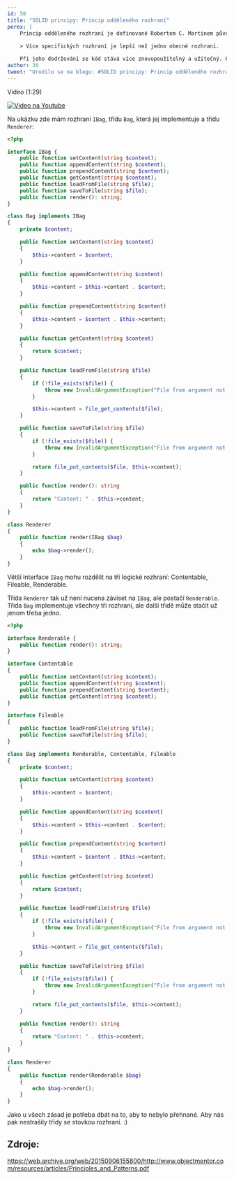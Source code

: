 ```yaml
---
id: 50
title: "SOLID principy: Princip odděleného rozhraní"
perex: |
    Princip odděleného rozhraní je definované Robertem C. Martinem původně pro Xerox a říká:
    
    > Více specifických rozhraní je lepší než jedno obecné rozhraní.

    Při jeho dodržování se kód stává více znovupoužitelný a užitečný. Pokud je více tříd nuceno implementovat rozhraní s metodami, které nepotřebují, je vhodné najít logický průnik (v čem se shodují) a rozhraní oddělit.
author: 30
tweet: "Urodilo se na blogu: #SOLID principy: Princip odděleného rozhraní #ocp"
---
```


Video (1:29)

[![Video na Youtube](/assets/images/posts/2017/solid-4/solid-youtube.jpg?version2)](http://www.youtube.com/watch?v=RkTMid_ccDo)

Na ukázku zde mám rozhraní ```IBag```, třídu ```Bag```, která jej implementuje a třídu ```Renderer```:

```php
<?php

interface IBag {
    public function setContent(string $content);
    public function appendContent(string $content);
    public function prependContent(string $content);
    public function getContent(string $content);
    public function loadFromFile(string $file);
    public function saveToFile(string $file);
    public function render(): string;
}

class Bag implements IBag
{
    private $content;

    public function setContent(string $content)
    {
        $this->content = $content;
    }

    public function appendContent(string $content)
    {
        $this->content = $this->content . $content;
    }

    public function prependContent(string $content)
    {
        $this->content = $content . $this->content;
    }

    public function getContent(string $content)
    {
        return $content;
    }

    public function loadFromFile(string $file)
    {
        if (!file_exists($file)) {
            throw new InvalidArgumentException("File from argument not exists.");
        }

        $this->content = file_get_contents($file);
    }

    public function saveToFile(string $file)
    {
        if (!file_exists($file)) {
            throw new InvalidArgumentException("File from argument not exists.");
        }

        return file_put_contents($file, $this->content);
    }

    public function render(): string
    {
        return "Content: " . $this->content;
    }
}

class Renderer
{
    public function render(IBag $bag)
    {
        echo $bag->render();
    }
}
```

Větší interface ```IBag``` mohu rozdělit na tři logické rozhraní: Contentable, Fileable, Renderable.

Třída ```Renderer``` tak už není nucena záviset na ```IBag```, ale postačí ```Renderable```. Třída ```Bag``` implementuje všechny tři rozhraní, ale další třídě může stačit už jenom třeba jedno.

```php
<?php

interface Renderable {
    public function render(): string;
}

interface Contentable
{
    public function setContent(string $content);
    public function appendContent(string $content);
    public function prependContent(string $content);
    public function getContent(string $content);
}

interface Fileable
{
    public function loadFromFile(string $file);
    public function saveToFile(string $file);
}

class Bag implements Renderable, Contentable, Fileable
{
    private $content;

    public function setContent(string $content)
    {
        $this->content = $content;
    }

    public function appendContent(string $content)
    {
        $this->content = $this->content . $content;
    }

    public function prependContent(string $content)
    {
        $this->content = $content . $this->content;
    }

    public function getContent(string $content)
    {
        return $content;
    }

    public function loadFromFile(string $file)
    {
        if (!file_exists($file)) {
            throw new InvalidArgumentException("File from argument not exists.");
        }

        $this->content = file_get_contents($file);
    }

    public function saveToFile(string $file)
    {
        if (!file_exists($file)) {
            throw new InvalidArgumentException("File from argument not exists.");
        }

        return file_put_contents($file, $this->content);
    }

    public function render(): string
    {
        return "Content: " . $this->content;
    }
}

class Renderer
{
    public function render(Renderable $bag)
    {
        echo $bag->render();
    }
}
```

Jako u všech zásad je potřeba dbát na to, aby to nebylo přehnané. Aby nás pak nestrašily třídy se stovkou rozhraní. :)

## Zdroje:
https://web.archive.org/web/20150906155800/http://www.objectmentor.com/resources/articles/Principles_and_Patterns.pdf
